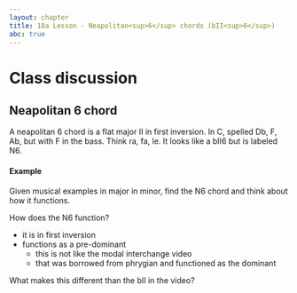 ```yaml
---
layout: chapter
title: 18a Lesson - Neapolitan<sup>6</sup> chords (bII<sup>6</sup>)
abc: true
---
```


# Class discussion
## Neapolitan 6 chord
A neapolitan 6 chord is a flat major II in first inversion. 
In C, spelled Db, F, Ab, but with F in the bass. 
Think ra, fa, le. 
It looks like a bII6 but is labeled N6. 

#### Example 
Given musical examples in major in minor, find the N6 chord and think about how it functions.

How does the N6 function?
- it is in first inversion
- functions as a pre-dominant
  - this is not like the modal interchange video
  - that was borrowed from phrygian and functioned as the dominant
  
What makes this different than the bII in the video?
